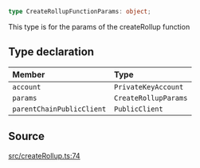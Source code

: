 ```ts
type CreateRollupFunctionParams: object;
```

This type is for the params of the createRollup function

## Type declaration

| Member | Type |
| :------ | :------ |
| `account` | `PrivateKeyAccount` |
| `params` | `CreateRollupParams` |
| `parentChainPublicClient` | `PublicClient` |

## Source

[src/createRollup.ts:74](https://github.com/OffchainLabs/arbitrum-orbit-sdk/blob/efea61c53fc08d3a6a336315cc447bc7613aada5/src/createRollup.ts#L74)
